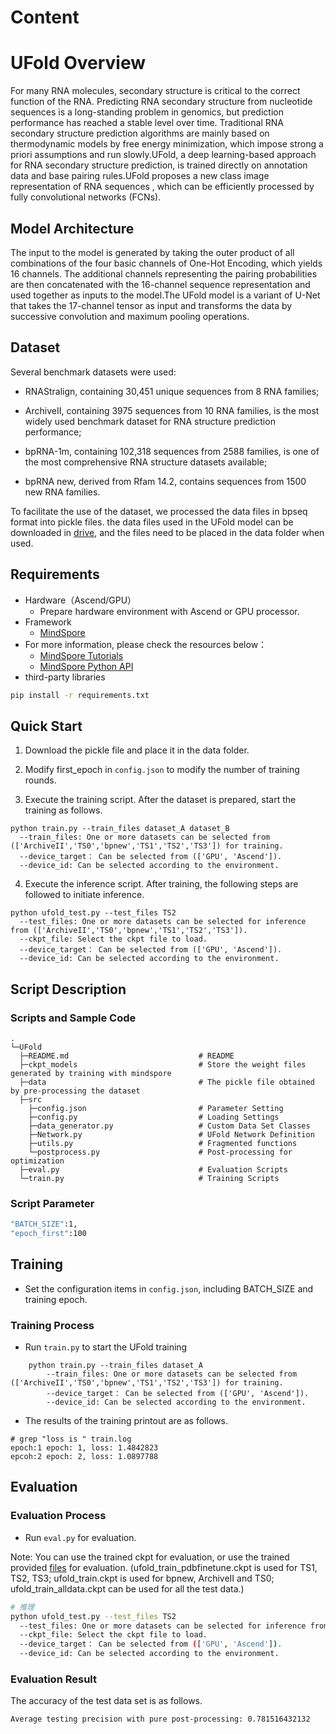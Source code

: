 # Content

# UFold Overview

For many RNA molecules, secondary structure is critical to the correct function of the RNA. Predicting RNA secondary structure from nucleotide sequences is a long-standing problem in genomics, but prediction performance has reached a stable level over time. Traditional RNA secondary structure prediction algorithms are mainly based on thermodynamic models by free energy minimization, which impose strong a priori assumptions and run slowly.UFold, a deep learning-based approach for RNA secondary structure prediction, is trained directly on annotation data and base pairing rules.UFold proposes a new class image representation of RNA sequences , which can be efficiently processed by fully convolutional networks (FCNs).

## Model Architecture

The input to the model is generated by taking the outer product of all combinations of the four basic channels of One-Hot Encoding, which yields 16 channels. The additional channels representing the pairing probabilities are then concatenated with the 16-channel sequence representation and used together as inputs to the model.The UFold model is a variant of U-Net that takes the 17-channel tensor as input and transforms the data by successive convolution and maximum pooling operations.

## Dataset

Several benchmark datasets were used:

- RNAStralign, containing 30,451 unique sequences from 8 RNA families;

- ArchiveII, containing 3975 sequences from 10 RNA families, is the most widely used benchmark dataset for RNA structure prediction performance;

- bpRNA-1m, containing 102,318 sequences from 2588 families, is one of the most comprehensive RNA structure datasets available;

- bpRNA new, derived from Rfam 14.2, contains sequences from 1500 new RNA families.

To facilitate the use of the dataset, we processed the data files in bpseq format into pickle files. the data files used in the UFold model can be downloaded in [drive](https://drive.google.com/drive/folders/1Sq7MVgFOshGPlumRE_hpNXadvhJKaryi), and the files need to be placed in the data folder when used.

## Requirements

- Hardware（Ascend/GPU）
    - Prepare hardware environment with Ascend or GPU processor.
- Framework
    - [MindSpore](https://www.mindspore.cn/install/en)
- For more information, please check the resources below：
    - [MindSpore Tutorials](https://www.mindspore.cn/tutorials/en/master/index.html)
    - [MindSpore Python API](https://www.mindspore.cn/docs/en/master/index.html)
- third-party libraries

```bash
pip install -r requirements.txt
```

## Quick Start

1. Download the pickle file and place it in the data folder.

2. Modify first_epoch in `config.json` to modify the number of training rounds.

3. Execute the training script.
  After the dataset is prepared, start the training as follows.

```text
python train.py --train_files dataset_A dataset_B
  --train_files: One or more datasets can be selected from (['ArchiveII','TS0','bpnew','TS1','TS2','TS3']) for training.
  --device_target： Can be selected from (['GPU', 'Ascend']).
  --device_id: Can be selected according to the environment.
```

4. Execute the inference script.
  After training, the following steps are followed to initiate inference.

```text
python ufold_test.py --test_files TS2
  --test_files: One or more datasets can be selected for inference from (['ArchiveII','TS0','bpnew','TS1','TS2','TS3']).
  --ckpt_file: Select the ckpt file to load.
  --device_target： Can be selected from (['GPU', 'Ascend']).
  --device_id: Can be selected according to the environment.
```

## Script Description

### Scripts and Sample Code

```shell
.
└─UFold
  ├─README.md                             # README
  ├─ckpt_models                           # Store the weight files generated by training with mindspore
  ├─data                                  # The pickle file obtained by pre-processing the dataset
  ├─src
    ├─config.json                         # Parameter Setting
    ├─config.py                           # Loading Settings
    ├─data_generator.py                   # Custom Data Set Classes
    ├─Network.py                          # UFold Network Definition
    ├─utils.py                            # Fragmented functions
    └─postprocess.py                      # Post-processing for optimization
  ├─eval.py                               # Evaluation Scripts
  └─train.py                              # Training Scripts
```

### Script Parameter

```bash
"BATCH_SIZE":1,
"epoch_first":100
```

## Training

- Set the configuration items in `config.json`, including BATCH_SIZE and training epoch.

### Training Process

- Run `train.py` to start the UFold training

```shell
    python train.py --train_files dataset_A
        --train_files: One or more datasets can be selected from (['ArchiveII','TS0','bpnew','TS1','TS2','TS3']) for training.
        --device_target： Can be selected from (['GPU', 'Ascend']).
        --device_id: Can be selected according to the environment.
```

- The results of the training printout are as follows.

```log
# grep "loss is " train.log
epoch:1 epoch: 1, loss: 1.4842823
epcoh:2 epoch: 2, loss: 1.0897788
```

## Evaluation

### Evaluation Process

- Run `eval.py` for evaluation.

Note: You can use the trained ckpt for evaluation, or use the trained provided [files](https://drive.google.com/drive/folders/1XmeoRaFS3iXa9kZwte99e7usB7mPLV4z?usp=sharing) for evaluation. (ufold_train_pdbfinetune.ckpt is used for TS1, TS2, TS3; ufold_train.ckpt is used for bpnew, ArchiveII and TS0; ufold_train_alldata.ckpt can be used for all the test data.)

```bash
# 推理
python ufold_test.py --test_files TS2
  --test_files: One or more datasets can be selected for inference from (['ArchiveII','TS0','bpnew','TS1','TS2','TS3']).
  --ckpt_file: Select the ckpt file to load.
  --device_target： Can be selected from (['GPU', 'Ascend']).
  --device_id: Can be selected according to the environment.
```

### Evaluation Result

The accuracy of the test data set is as follows.

```log
Average testing precision with pure post-processing: 0.781516432132
```
